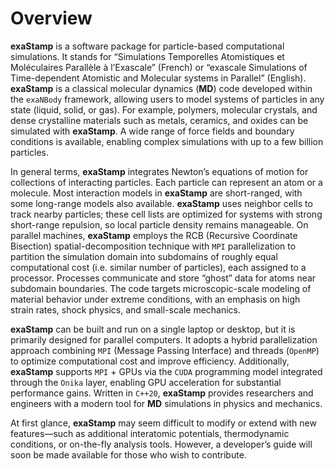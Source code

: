 # Overview

**exaStamp** is a software package for particle-based computational simulations. It stands for “Simulations Temporelles Atomistiques et Moléculaires Parallèle à l’Exascale” (French) or “exascale Simulations of Time-dependent Atomistic and Molecular systems in Parallel” (English). **exaStamp** is a classical molecular dynamics (**MD**) code developed within the `exaNBody` framework, allowing users to model systems of particles in any state (liquid, solid, or gas). For example, polymers, molecular crystals, and dense crystalline materials such as metals, ceramics, and oxides can be simulated with **exaStamp**. A wide range of force fields and boundary conditions is available, enabling complex simulations with up to a few billion particles.

In general terms, **exaStamp** integrates Newton’s equations of motion for collections of interacting particles. Each particle can represent an atom or a molecule. Most interaction models in **exaStamp** are short-ranged, with some long-range models also available. **exaStamp** uses neighbor cells to track nearby particles; these cell lists are optimized for systems with strong short-range repulsion, so local particle density remains manageable. On parallel machines, **exaStamp** employs the RCB (Recursive Coordinate Bisection) spatial-decomposition technique with `MPI` parallelization to partition the simulation domain into subdomains of roughly equal computational cost (i.e. similar number of particles), each assigned to a processor. Processes communicate and store “ghost” data for atoms near subdomain boundaries. The code targets microscopic-scale modeling of material behavior under extreme conditions, with an emphasis on high strain rates, shock physics, and small-scale mechanics.

**exaStamp** can be built and run on a single laptop or desktop, but it is primarily designed for parallel computers. It adopts a hybrid parallelization approach combining `MPI` (Message Passing Interface) and threads (`OpenMP`) to optimize computational cost and improve efficiency. Additionally, **exaStamp** supports `MPI` + GPUs via the `CUDA` programming model integrated through the `Onika` layer, enabling GPU acceleration for substantial performance gains. Written in `C++20`, **exaStamp** provides researchers and engineers with a modern tool for **MD** simulations in physics and mechanics.

At first glance, **exaStamp** may seem difficult to modify or extend with new features—such as additional interatomic potentials, thermodynamic conditions, or on-the-fly analysis tools. However, a developer’s guide will soon be made available for those who wish to contribute.

